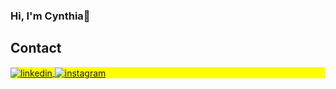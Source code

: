 ### Hi, I'm Cynthia👋

## Contact

<p align="left" style="background:yellow">
<a href="https://www.linkedin.com/in/cynthia-araujo-2810b0122/" target="_blank">
  <img align="center" src="https://img.shields.io/badge/-cynthiaAraujo-05122A?style=flat&logo=linkedin" alt="linkedin"/>
</a>
<a href="https://www.instagram.com/cynthialimaaraujo/" target="_blank">
 <img align="center" src="https://img.shields.io/badge/-cynthiaAraujo-05122A?style=flat&logo=instagram" alt="instagram"/>
</a>
</p>

<!--
**CynthiaAraujo/CynthiaAraujo** is a ✨ _special_ ✨ repository because its `README.md` (this file) appears on your GitHub profile.

Here are some ideas to get you started:

- 🔭 I’m currently working on ...
- 🌱 I’m currently learning ...
- 👯 I’m looking to collaborate on ...
- 🤔 I’m looking for help with ...
- 💬 Ask me about ...
- 📫 How to reach me: ...
- 😄 Pronouns: ...
- ⚡ Fun fact: ...
-->
